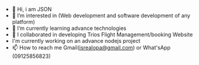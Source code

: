 - 👋 Hi, i am JSON
- 👀 I’m interested in (Web development and software development of any platform)
- 🌱 I’m currently learning advance technologies
- 💞️ I collaborated in developing Trios Flight Management/booking Website
- I'm currently working on an advance nodejs project
- 📫 How to reach me Gmail(isrealopa@gmail.com) or What'sApp (09125856823)

<!---
isrealOparanti6542/isrealOparanti6542 is a ✨ special ✨ repository because its `README.md` (this file) appears on your GitHub profile.
You can click the Preview link to take a look at your changes.
--->

